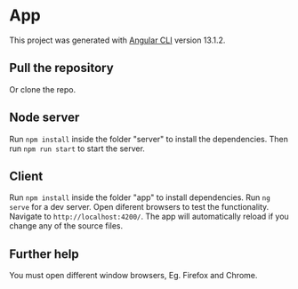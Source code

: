 # App

This project was generated with [Angular CLI](https://github.com/angular/angular-cli) version 13.1.2.

## Pull the repository

Or clone the repo.

## Node server

Run `npm install` inside the folder "server" to install the dependencies.
Then run `npm run start` to start the server.

## Client

Run `npm install` inside the folder "app" to install dependencies.
Run `ng serve` for a dev server.
Open diferent browsers to test the functionality.
 Navigate to `http://localhost:4200/`. The app will automatically reload if you change any of the source files.

## Further help

You must open different window browsers, Eg. Firefox and Chrome.
